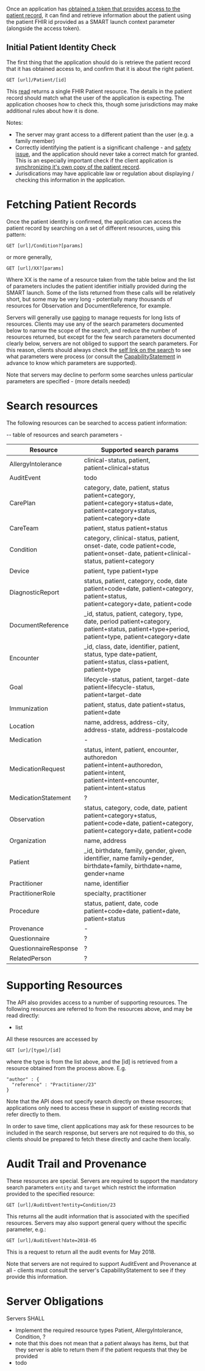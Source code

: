 Once an application has [obtained a token that provides access to the patient record](access.html), it can 
find and retrieve information about the patient using the patient FHIR id provided as a SMART launch context parameter (alongside the access token). 

## Initial Patient Identity Check 

The first thing that the application should do is retrieve the patient record that it has obtained access to, and confirm that it is about the right patient.

    GET [url]/Patient/[id]

This [read](http://hl7.org/fhir/http.html#read) returns a single FHIR Patient resource.
The details in the patient record should match what the user of the application is expecting. The application chooses how to check this, though some jurisdictions may make additional rules about how it is done. 

Notes:
* The server may grant access to a different patient than the user (e.g. a family member)
* Correctly identifying the patient is a significant challenge - and [safety issue](safety.html), and the application should never take a correct match for granted. This is an especially important check if the client application is [synchronizing it's own copy of the patient record](synchronization.html).
* Jurisdications may have applicable law or regulation about displaying / checking this information in the application.

# Fetching Patient Records 

Once the patient identity is confirmed, the application can access the patient record by searching on a set of different resources, using this pattern:

    GET [url]/Condition?[params]
    
or more generally, 

    GET [url]/XX?[params]

Where XX is the name of a resource taken from the table below and the list of parameters includes the patient identifier initially provided during the SMART launch. Some of the lists returned from these calls will be relatively short, but some may be very long - potentially many thousands of resources for Observation and DocumentReference, for example. 

Servers will generally use [paging](http://hl7.org/fhir/http.html#paging) to manage requests for long lists of resources. 
Clients may use any of the search parameters documented below to narrow the scope of the search, and reduce the number
of resources returned, but except for the few search parameters documented clearly below, servers are not obliged to support
the search parameters. For this reason, clients should always check the [self link on the search](http://hl7.org/fhir/search.html#errors) to see what parameters
were process (or consult the [CapabilityStatement](CapabilityStatement-ipa-server.html) in advance to know which parameters are supported). 

Note that servers may decline to perform some searches unless particular parameters are specified - (more details needed)

# Search resources 

The following resources can be searched to access patient information:

-- table of resources and search parameters -

|Resource | Supported search params|
| ------- | ---------------------- | 
| AllergyIntolerance | clinical-status, patient, patient+clinical+status |
| AuditEvent | todo |
| CarePlan | category, date, patient, status patient+category, patient+category+status+date, patient+category+status, patient+category+date	 |
| CareTeam | patient, status patient+status	|
| Condition | category, clinical-status, patient, onset-date, code patient+code, patient+onset-date, patient+clinical-status, patient+category	|
| Device | patient, type patient+type |
| DiagnosticReport | status, patient, category, code, date patient+code+date, patient+category, patient+status, patient+category+date, patient+code	|
| DocumentReference | \_id, status, patient, category, type, date, period patient+category, patient+status, patient+type+period, patient+type, patient+category+date |
| Encounter | \_id, class, date, identifier, patient, status, type date+patient, patient+status, class+patient, patient+type |
| Goal | lifecycle-status, patient, target-date patient+lifecycle-status, patient+target-date | 
| Immunization | patient, status, date patient+status, patient+date	|
| Location | name, address, address-city, address-state, address-postalcode |
| Medication | - |
| MedicationRequest | status, intent, patient, encounter, authoredon patient+intent+authoredon, patient+intent, patient+intent+encounter, patient+intent+status	|
| MedicationStatement | ? |
| Observation | status, category, code, date, patient patient+category+status, patient+code+date, patient+category, patient+category+date, patient+code	|
| Organization | name, address |
| Patient | \_id, birthdate, family, gender, given, identifier, name family+gender, birthdate+family, birthdate+name, gender+name |
| Practitioner | name, identifier | 
| PractitionerRole | specialty, practitioner |
| Procedure | status, patient, date, code patient+code+date, patient+date, patient+status |
| Provenance | - |
| Questionnaire | ? |
| QuestionnaireResponse | ? |
| RelatedPerson | ? |


# Supporting Resources

The API also provides access to a number of supporting resources. The following resources are referred to from the 
resources above, and may be read directly:

* list

All these resources are accessed by 

    GET [ur]/[type]/[id]
    
where the type is from the list above, and the [id] is retrieved from a resource obtained from the process above.
E.g. 

    "author" : {
      "reference" : "Practitioner/23"
    }

Note that the API does not specify search directly on these resources; applications only need to access these 
in support of existing records that refer directly to them. 

In order to save time, client applications may ask for these resources to be included in the search response, but
servers are not required to do this, so clients should be prepared to fetch these directly and cache them locally. 

# Audit Trail and Provenance

These resources are special. Servers are required to support the mandatory search parameters ```entity``` and ```target```
which restrict the information provided to the specified resource:

    GET [url]/AuditEvent?entity=Condition/23
    
This returns all the audit information that is associated with the specified resources. Servers may also support 
general query without the specific parameter, e.g.:

    GET [url]/AuditEvent?date=2018-05 
    
This is a request to return all the audit events for May 2018. 

Note that servers are not required to support AuditEvent and Provenance at all - clients must consult the 
server's CapabilityStatement to see if they provide this information.


# Server Obligations

Servers SHALL

* Implement the required resource types Patient, AllergyIntolerance, Condition, ?
 * note that this does not mean that a patient always has items, but that they server is able to return them if the patient requests that they be provided
* todo
